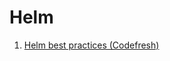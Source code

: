 # Helm

1. [Helm best practices (Codefresh)](https://codefresh.io/ebooks/helm-best-practices-guide-2019/)